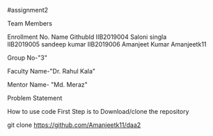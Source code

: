 #assignment2

Team Members

Enrollment No.	Name    	GithubId
IIB2019004  Saloni singla  
IIB2019005  sandeep kumar 
IIB2019006	Amanjeet Kumar	Amanjeetk11

Group No-"3"

Faculty Name-"Dr. Rahul Kala"

Mentor Name- "Md. Meraz"

Problem Statement


How to use code
First Step is to Download/clone the repository

git clone https://github.com/Amanjeetk11/daa2

         
